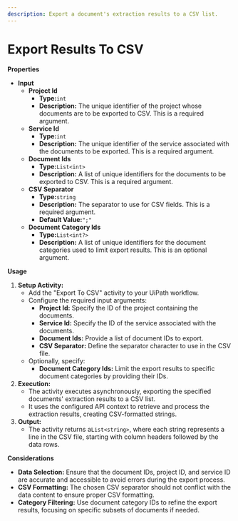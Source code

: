 ```yaml
---
description: Export a document's extraction results to a CSV list.
---
```


# Export Results To CSV

**Properties**

* **Input**
  * **Project Id**
    * **Type:**`int`
    * **Description:** The unique identifier of the project whose documents are to be exported to CSV. This is a required argument.
  * **Service Id**
    * **Type:**`int`
    * **Description:** The unique identifier of the service associated with the documents to be exported. This is a required argument.
  * **Document Ids**
    * **Type:**`List<int>`
    * **Description:** A list of unique identifiers for the documents to be exported to CSV. This is a required argument.
  * **CSV Separator**
    * **Type:**`string`
    * **Description:** The separator to use for CSV fields. This is a required argument.
    * **Default Value:**`";"`
  * **Document Category Ids**
    * **Type:**`List<int?>`
    * **Description:** A list of unique identifiers for the document categories used to limit export results. This is an optional argument.

**Usage**

1. **Setup Activity:**
   * Add the "Export To CSV" activity to your UiPath workflow.
   * Configure the required input arguments:
     * **Project Id:** Specify the ID of the project containing the documents.
     * **Service Id:** Specify the ID of the service associated with the documents.
     * **Document Ids:** Provide a list of document IDs to export.
     * **CSV Separator:** Define the separator character to use in the CSV file.
   * Optionally, specify:
     * **Document Category Ids:** Limit the export results to specific document categories by providing their IDs.
2. **Execution:**
   * The activity executes asynchronously, exporting the specified documents' extraction results to a CSV list.
   * It uses the configured API context to retrieve and process the extraction results, creating CSV-formatted strings.
3. **Output:**
   * The activity returns a`List<string>`, where each string represents a line in the CSV file, starting with column headers followed by the data rows.

**Considerations**

* **Data Selection:** Ensure that the document IDs, project ID, and service ID are accurate and accessible to avoid errors during the export process.
* **CSV Formatting:** The chosen CSV separator should not conflict with the data content to ensure proper CSV formatting.
* **Category Filtering:** Use document category IDs to refine the export results, focusing on specific subsets of documents if needed.

